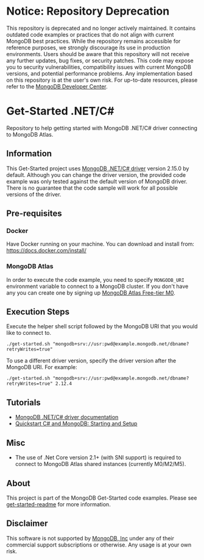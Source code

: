 # Notice: Repository Deprecation
This repository is deprecated and no longer actively maintained. It contains outdated code examples or practices that do not align with current MongoDB best practices. While the repository remains accessible for reference purposes, we strongly discourage its use in production environments.
Users should be aware that this repository will not receive any further updates, bug fixes, or security patches. This code may expose you to security vulnerabilities, compatibility issues with current MongoDB versions, and potential performance problems. Any implementation based on this repository is at the user's own risk.
For up-to-date resources, please refer to the [MongoDB Developer Center](https://mongodb.com/developer).


# Get-Started .NET/C#

Repository to help getting started with MongoDB .NET/C# driver connecting to MongoDB Atlas.

## Information

This Get-Started project uses [MongoDB .NET/C# driver](http://mongodb.github.io/mongo-csharp-driver/) version 2.15.0 by default. Although you can change the driver version, the provided code example was only tested against the default version of MongoDB driver. There is no guarantee that the code sample will work for all possible versions of the driver.

## Pre-requisites 

### Docker 

Have Docker running on your machine. You can download and install from: https://docs.docker.com/install/

### MongoDB Atlas

In order to execute the code example, you need to specify `MONGODB_URI` environment variable to connect to a MongoDB cluster. If you don't have any you can create one by signing up [MongoDB Atlas Free-tier M0](https://docs.atlas.mongodb.com/getting-started/). 

##  Execution Steps 

Execute the helper shell script followed by the MongoDB URI that you would like to connect to. 
```
./get-started.sh "mongodb+srv://usr:pwd@example.mongodb.net/dbname?retryWrites=true"
```

To use a different driver version, specify the driver version after the MongoDB URI. For example:
```
./get-started.sh "mongodb+srv://usr:pwd@example.mongodb.net/dbname?retryWrites=true" 2.12.4
```

## Tutorials

* [MongoDB .NET/C# driver documentation](https://docs.mongodb.com/drivers/csharp/)
* [Quickstart C# and MongoDB: Starting and Setup](https://www.mongodb.com/blog/post/quick-start-c-sharp-and-mongodb-starting-and-setup)

## Misc

* The use of .Net Core version 2.1+ (with SNI support) is required to connect to MongoDB Atlas shared instances (currently M0/M2/M5).

## About 

This project is part of the MongoDB Get-Started code examples. Please see [get-started-readme](https://github.com/mongodb-developer/get-started-readme) for more information. 

## Disclaimer

This software is not supported by [MongoDB, Inc](https://www.mongodb.com)
under any of their commercial support subscriptions or otherwise. Any usage is at your own risk.
